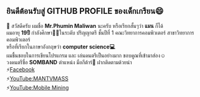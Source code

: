 ## ยินดีต้อนรับสู่ GITHUB PROFILE ของเด็กเกรียน😄

💬 สวัสดีครับ ผมชื่อ **Mr.Phumin Maliwan** นะครับ หรือเรียกสั้นๆว่า **แมน** ก็ได้ <br>
ผมอายุ **19ปี** กำลังศึกษา👨‍🎓ในระดับ ปริญญาตรี ชั้นปีที่ 1 คณะวิทยาการคอมพิวเตอร์ สาขาวิทยาการคอมพิวเตอร์ <br>
หรือที่เรียกในภาษาอังกฤษว่า **computer science💻** <br>
ผมชื้นชอบในการเขียนโปรแกรม และ เล่นดนตรีเป็นอย่างมาก ขอบคูณที่เข้ามาส่อง☺️ <br>
วงดนตรีชื่อ **SOMBAND** ตำแหน่ง มือกีต้าร์🎸 ฝากติดตามด้วยน่า <br>
⚡[Facebook](https://www.facebook.com/PhuminMaliwan) <br>
⚡[YouTube:MANTVMASS](https://www.youtube.com/channel/UCYJk0E1wwY3zX-i8tn95mhw) <br>
⚡[YouTube:Mobile Mining](https://www.youtube.com/channel/UCevNnlKLgRTg-cku5JQ2Ahw)
<!--
**mantvmass/mantvmass** is a ✨ _special_ ✨ repository because its `README.md` (this file) appears on your GitHub profile.

Here are some ideas to get you started:

- 🔭 I’m currently working on ...
- 🌱 I’m currently learning ...
- 👯 I’m looking to collaborate on ...
- 🤔 I’m looking for help with ...
- 💬 Ask me about ...
- 📫 How to reach me: ...
- 😄 Pronouns: ...
- ⚡ Fun fact: ...
-->
